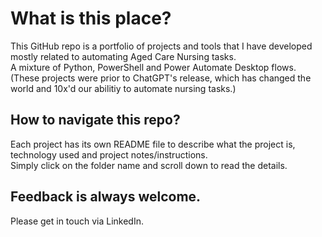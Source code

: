 
# What is this place?

This GitHub repo is a portfolio of projects and tools that I have developed mostly related to automating Aged Care Nursing tasks. <br/>
A mixture of Python, PowerShell and Power Automate Desktop flows. 
(These projects were prior to ChatGPT's release, which has changed the world and 10x'd our abilitiy to automate nursing tasks.)

## How to navigate this repo?

Each project has its own README file to describe what the project is, technology used and project notes/instructions.
<br/> Simply click on the folder name and scroll down to read the details.


## Feedback is always welcome.
Please get in touch via LinkedIn.



